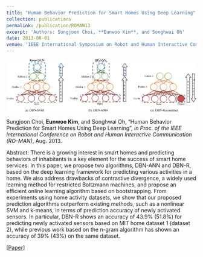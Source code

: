 ```yaml
---
title: "Human Behavior Prediction for Smart Homes Using Deep Learning"
collection: publications
permalink: /publication/ROMAN13
excerpt: 'Authors: Sungjoon Choi, **Eunwoo Kim**, and Songhwai Oh'
date: 2013-08-01
venue: 'IEEE International Symposium on Robot and Human Interactive Communication (RO-MAN)'
---
```

<img src='/images/roman.gif' width="600">

Sungjoon  Choi, **Eunwoo Kim**, and Songhwai Oh, “Human Behavior Prediction for Smart Homes Using Deep Learning”, *in Proc. of the IEEE International Conference on Robot and Human Interactive Communication (RO-MAN)*, Aug. 2013.

Abstract: There is a growing interest in smart homes and predicting behaviors of inhabitants is a key element for the success of smart home services. In this paper, we propose two algorithms, DBN-ANN and DBN-R, based on the deep learning framework for predicting various activities in a home. We also address drawbacks of contrastive divergence, a widely used learning method for restricted Boltzmann machines, and propose an efficient online learning algorithm based on bootstrapping. From experiments using home activity datasets, we show that our proposed prediction algorithms outperform existing methods, such as a nonlinear SVM and k-means, in terms of prediction accuracy of newly activated sensors. In particular, DBN-R shows an accuracy of 43.9% (51.8%) for predicting newly activated sensors based on MIT home dataset 1 (dataset 2), while previous work based on the n-gram algorithm has shown an accuracy of 39% (43%) on the same dataset.

[[Paper](https://ieeexplore.ieee.org/document/6628440)]
